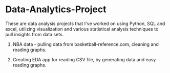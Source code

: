 # Data-Analytics-Project

These are data analysis projects that I've worked on using Python, SQL and excel, utilizing visualization and various statistical analysis techniques to pull insights from data sets. 

1. NBA data - pulling data from basketball-reference.com, cleaning and reading graphs.

2. Creating EDA app for reading CSV file, by generating data and easy reading graphs.
